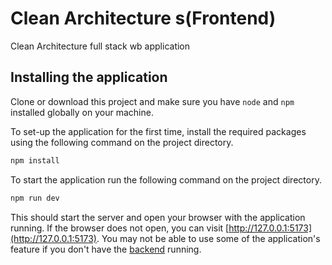 # Clean Architecture s(Frontend)

Clean Architecture full stack wb application

## Installing the application

Clone or download this project and make sure you have `node` and `npm` installed globally on your machine.

To set-up the application for the first time, install the required packages using the following command on the project directory.

```bash
npm install
```

To start the application run the following command on the project directory.

```bash
npm run dev
```

This should start the server and open your browser with the application running. If the browser does not open, you can visit [http://127.0.0.1:5173](http://127.0.0.1:5173). You may not be able to use some of the application's feature if you don't have the [backend](https://github.com/SupriyeAmatya/mb-system-backend) running.
